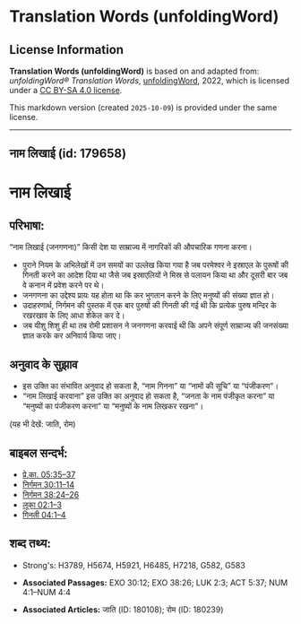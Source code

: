 # Translation Words (unfoldingWord)

## License Information

**Translation Words (unfoldingWord)** is based on and adapted from: _unfoldingWord® Translation Words_, [unfoldingWord](https://unfoldingword.org/utw), 2022, which is licensed under a [CC BY-SA 4.0 license](https://creativecommons.org/licenses/by-sa/4.0/legalcode.en).

This markdown version (created `2025-10-09`) is provided under the same license.



--------------------------------

## नाम लिखाई (id: 179658)

नाम लिखाई
=========

परिभाषा:
--------

“नाम लिखाई (जनगणना)” किसी देश या साम्राज्य में नागरिकों की औपचारिक गणना करना।

* पुराने नियम के अभिलेखों में उन समयों का उल्लेख किया गया है जब परमेश्वर ने इस्राएल के पुरूषों की गिनती करने का आदेश दिया था जैसे जब इस्राएलियों ने मिस्र से पलायन किया था और दूसरी बार जब वे कनान में प्रवेश करने पर थे।
* जनगणना का उद्देश्य प्रायः यह होता था कि कर भुगतान करने के लिए मनुष्यों की संख्या ज्ञात हो।
* उदाहरणार्थ, निर्गमन की पुस्तक में एक बार पुरुषों की गिनती की गई थी कि प्रत्येक पुरुष मन्दिर के रखरखाव के लिए आधा शेकेल कर दे।
* जब यीशु शिशु ही था तब रोमी प्रशासन ने जनगणना करवाई थी कि अपने संपूर्ण साम्राज्य की जनसंख्या ज्ञात करके कर अनिवार्य किया जाए।

अनुवाद के सुझाव
---------------

* इस उक्ति का संभावित अनुवाद हो सकता है, “नाम गिनना” या “नामों की सूचि” या “पंजीकरण”।
* “नाम लिखाई करवाना” इस उक्ति का अनुवाद हो सकता है, “जनता के नाम पंजीकृत करना” या “मनुष्यों का पंजीकरण करना” या “मनुष्यों के नाम लिखकर रखना”।

(यह भी देखें: जाति, रोम)

बाइबल सन्दर्भ:
--------------

* [प्रे.का. 05:35–37](https://ref.ly/Acts5:35-Acts5:37)
* [निर्गमन 30:11–14](https://ref.ly/Exod30:11-Exod30:14)
* [निर्गमन 38:24–26](https://ref.ly/Exod38:24-Exod38:26)
* [लूका 02:1–3](https://ref.ly/Luke2:1-Luke2:3)
* [गिनती 04:1–4](https://ref.ly/Num4:1-Num4:4)

शब्द तथ्य:
----------

* Strong's: H3789, H5674, H5921, H6485, H7218, G582, G583

* **Associated Passages:** EXO 30:12; EXO 38:26; LUK 2:3; ACT 5:37; NUM 4:1–NUM 4:4
* **Associated Articles:** जाति (ID: 180108); रोम (ID: 180239)

